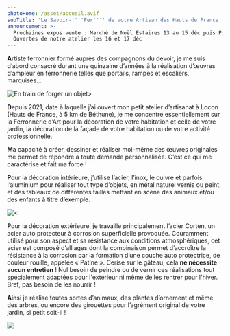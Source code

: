```yaml
---
photoHome: /asset/accueil.avif
subTitle: 'Le Savoir-''''Fer'''' de votre Artisan des Hauts de France '
announcement: >-
  Prochaines expos vente : Marché de Noël Estaires 13 au 15 déc puis Portes
  Ouvertes de notre atelier les 16 et 17 déc
---
```


**A**rtiste ferronnier formé auprès des compagnons du devoir, je me suis d’abord consacré durant une quinzaine d’années à la réalisation d’œuvres d’ampleur en ferronnerie telles que portails, rampes et escaliers, marquises…

![En train de forger un objet>](/asset/333066760_1302339120715545_8048575879001384206_n.jpg)

**D**epuis 2021, date à laquelle j’ai ouvert mon petit atelier d’artisanat à Locon (Hauts de France, à 5 km de Béthune), je me concentre essentiellement sur la Ferronnerie d’Art pour la décoration de votre habitation et celle de votre jardin, la décoration de la façade de votre habitation ou de votre activité professionnelle.

**M**a capacité à créer, dessiner et réaliser moi-même des œuvres originales me permet de répondre à toute demande personnalisée. C’est ce qui me caractérise et fait ma force !

**P**our la décoration intérieure, j’utilise l’acier, l’inox, le cuivre et parfois l’aluminium pour réaliser tout type d’objets, en métal naturel vernis ou peint, et des tableaux de différentes tailles mettant en scène des animaux et/ou des enfants à titre d’exemple.

![\<](/asset/INT49.jpg)

**P**our la décoration extérieure, je travaille principalement l’acier Corten, un acier auto protecteur à corrosion superficielle provoquée. Couramment utilisé pour son aspect et sa résistance aux conditions atmosphériques, cet acier est composé d’alliages dont la combinaison permet d’accroître la résistance à la corrosion par la formation d’une couche auto protectrice, de couleur rouille, appelée « Patine ». Cerise sur le gâteau, cela **ne nécessite aucun entretien** ! Nul besoin de peindre ou de vernir ces réalisations tout spécialement adaptées pour l'extérieur ni même de les rentrer pour l'hiver. Bref, pas besoin de les nourrir !

**A**insi je réalise toutes sortes d’animaux, des plantes d’ornement et même des arbres, ou encore des girouettes pour l’agrément original de votre jardin, si petit soit-il !

![](</asset/accueil 2.jpg>)

